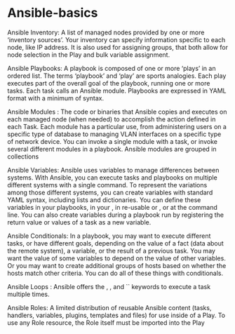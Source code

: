 # Ansible-basics
Ansible Inventory: A list of managed nodes provided by one or more ‘inventory sources’. Your inventory can specify information specific to each node, like IP address. It is also used for assigning groups, that both allow for node selection in the Play and bulk variable assignment.

Ansible Playbooks: A playbook is composed of one or more ‘plays’ in an ordered list. The terms ‘playbook’ and ‘play’ are sports analogies. Each play executes part of the overall goal of the playbook, running one or more tasks. Each task calls an Ansible module. Playbooks are expressed in YAML format with a minimum of syntax.

Ansible Modules : The code or binaries that Ansible copies and executes on each managed node (when needed) to accomplish the action defined in each Task. Each module has a particular use, from administering users on a specific type of database to managing VLAN interfaces on a specific type of network device. You can invoke a single module with a task, or invoke several different modules in a playbook. Ansible modules are grouped in collections

Ansible Variables: Ansible uses variables to manage differences between systems. With Ansible, you can execute tasks and playbooks on multiple different systems with a single command. To represent the variations among those different systems, you can create variables with standard YAML syntax, including lists and dictionaries. You can define these variables in your playbooks, in your , in re-usable or , or at the command line. You can also create variables during a playbook run by registering the return value or values of a task as a new variable.

Ansible Conditionals: In a playbook, you may want to execute different tasks, or have different goals, depending on the value of a fact (data about the remote system), a variable, or the result of a previous task. You may want the value of some variables to depend on the value of other variables. Or you may want to create additional groups of hosts based on whether the hosts match other criteria. You can do all of these things with conditionals.

Ansible Loops : Ansible offers the , , and `` keywords to execute a task multiple times.

Ansible Roles: A limited distribution of reusable Ansible content (tasks, handlers, variables, plugins, templates and files) for use inside of a Play. To use any Role resource, the Role itself must be imported into the Play
